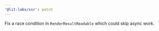 ```yaml
---
'@lit-labs/ssr': patch
---
```


Fix a race condition in `RenderResultReadable` which could skip async work.
